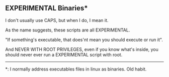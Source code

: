 ## EXPERIMENTAL Binaries*
I don't usually use CAPS, but when I do, I mean it.

As the name suggests, these scripts are all EXPERIMENTAL.

"If something's executable, that does'nt mean you should execute or run it".

And NEVER WITH ROOT PRIVILEGES, even if you know what's inside, you should never ever run a EXPERIMENTAL script with root.

---
*: I normally address executables files in linux as binaries. Old habit.
